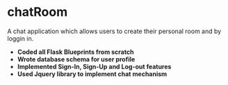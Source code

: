 # chatRoom
A chat application which allows users to create their personal room and by loggin in.
* **Coded all Flask Blueprints from scratch**
* **Wrote database schema for user profile**
* **Implemented Sign-In, Sign-Up and Log-out features**
* **Used Jquery library to implement chat mechanism**

